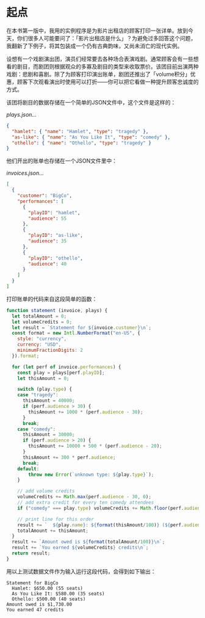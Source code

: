 # 起点

在本书第一版中，我用的实例程序是为影片出租店的顾客打印一张详单。放到今天，你们很多人可能要问了：「影片出租店是什么」？为避免过多回答这个问题，我翻新了下例子，将其包装成一个仍有古典韵味，又尚未消亡的现代实例。

设想有一个戏剧演出团，演员们经常要去各种场合表演戏剧。通常顾客会有一些想看的剧目，而剧团则根据观众的多寡及剧目的类型来收取票价。该团目前出演两种戏剧：悲剧和喜剧。除了为顾客打印演出账单，剧团还推出了「volume积分」优惠，顾客下次观看演出时使用可以打折——你可以把它看做一种提升顾客忠诚度的方式。

该团将剧目的数据存储在一个简单的JSON文件中，这个文件是这样的：

*plays.json...*

```json
{
  "hamlet": { "name": "Hamlet", "type": "tragedy" },
  "as-like": { "name": "As You Like It", "type": "comedy" },
  "othello": { "name": "Othello", "type": "tragedy" }
}
```

他们开出的账单也存储在一个JSON文件里中：

*invoices.json...*

```json
[
  {
    "customer": "BigCo",
    "performances": [
      {
        "playID": "hamlet",
        "audience": 55
      },
      {
        "playID": "as-like",
        "audience": 35
      },
      {
        "playID": "othello",
        "audience": 40
      }
    ]
  }
]
```

打印账单的代码来自这段简单的函数：

```javascript
function statement (invoice, plays) {
  let totalAmount = 0;
  let volumeCredits = 0;
  let result = `Statement for ${invoice.customer}\n`;
  const format = new Intl.NumberFormat("en-US", {
    style: "currency",
    currency: "USD",
    minimumFractionDigits: 2
  }).format;

  for (let perf of invoice.performances) {
    const play = plays[perf.playID];
    let thisAmount = 0;

    switch (play.type) {
    case "tragedy":
      thisAmount = 40000;
      if (perf.audience > 30) {
        thisAmount += 1000 * (perf.audience - 30);
      }
      break;
    case "comedy":
      thisAmount = 30000;
      if (perf.audience > 20) {
        thisAmount += 10000 + 500 * (perf.audience - 20);
      }
      thisAmount += 300 * perf.audience;
      break;
    default:
        throw new Error(`unknown type: ${play.type}`);
    }

    // add volume credits
    volumeCredits += Math.max(perf.audience - 30, 0);
    // add extra credit for every ten comedy attendees
    if ("comedy" === play.type) volumeCredits += Math.floor(perf.audience / 5);

    // print line for this order
    result += `  ${play.name}: ${format(thisAmount/100)} (${perf.audience} seats)\n`;
    totalAmount += thisAmount;
  }
  result += `Amount owed is ${format(totalAmount/100)}\n`;
  result += `You earned ${volumeCredits} credits\n`;
  return result;
}
```

用以上测试数据文件作为输入运行这段代码，会得到如下输出：

```
Statement for BigCo
  Hamlet: $650.00 (55 seats)
  As You Like It: $580.00 (35 seats)
  Othello: $500.00 (40 seats)
Amount owed is $1,730.00
You earned 47 credits
```
